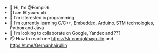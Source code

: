 - 👋 Hi, I’m @Fompi06
- 👦I am 16 years old
- 👀 I’m interested in programming
- 🌱 I’m currently learning C/C++, Embedded, Arduino, STM technologies, Python and Java
- 💞️ I’m looking to collaborate on Google, Yandex and ???
- 📫 How to reach me https://vk.com/gkhayrullin and https://t.me/Germanhairullin

<!---
Fompi06/Fompi is a ✨ special ✨ repository because its `README.md` (this file) appears on your GitHub profile.
You can click the Preview link to take a look at your changes.
--->
